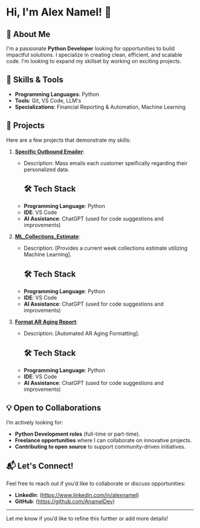 # Hi, I'm Alex Namel! 👋  

## 🌟 About Me  
I'm a passionate **Python Developer** looking for opportunities to build impactful solutions. I specialize in creating clean, efficient, and scalable code. I'm looking to expand my skillset by working on exciting projects.

## 🔧 Skills & Tools  
- **Programming Languages**: Python
- **Tools**: Git, VS Code, LLM's
- **Specializations**: Financial Reporting & Automation, Machine Learning

## 🚀 Projects  
Here are a few projects that demonstrate my skills:  
1. **[Specific Outbound Emailer](https://github.com/ANamelDev/Specific_Outbound_Emailer)**:  
   - Description: Mass emails each customer speifically regarding their personalized data.  
      ## 🛠️ Tech Stack
   - **Programming Language**: Python  
   - **IDE**: VS Code  
   - **AI Assistance**: ChatGPT (used for code suggestions and improvements)

2. **[ML_Collections_Estimate](https://github.com/ANamelDev/ML_Collections_Estimate/tree/main)**:  
   - Description: [Provides a current week collections estimate utilizing Machine Learning].  
     ## 🛠️ Tech Stack
   - **Programming Language**: Python  
   - **IDE**: VS Code  
   - **AI Assistance**: ChatGPT (used for code suggestions and improvements)  

3. **[Format AR Aging Report](https://github.com/ANamelDev/Format_Aging_Report)**:  
   - Description: [Automated AR Aging Formatting].  
     ## 🛠️ Tech Stack
   - **Programming Language**: Python  
   - **IDE**: VS Code  
   - **AI Assistance**: ChatGPT (used for code suggestions and improvements)  

## 💡 Open to Collaborations  
I’m actively looking for:  
- **Python Development roles** (full-time or part-time).  
- **Freelance opportunities** where I can collaborate on innovative projects.  
- **Contributing to open source** to support community-driven initiatives.    

## 📬 Let's Connect!  
Feel free to reach out if you’d like to collaborate or discuss opportunities:  
- **LinkedIn**: (https://www.linkedin.com/in/alexnamel)  
- **GitHub**: (https://github.com/AnamelDev)  

---

Let me know if you’d like to refine this further or add more details!


